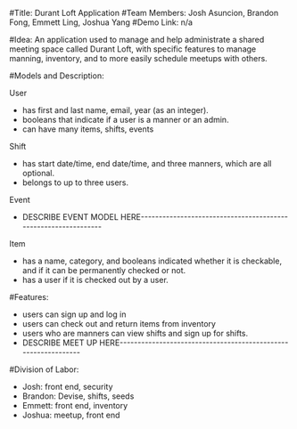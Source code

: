 #Title: Durant Loft Application
#Team Members: Josh Asuncion, Brandon Fong, Emmett Ling, Joshua Yang
#Demo Link: n/a

#Idea: An application used to manage and help administrate a shared meeting space called Durant Loft, with specific features to manage manning, inventory, and to more easily schedule meetups with others.

#Models and Description:

User
- has first and last name, email, year (as an integer).
- booleans that indicate if a user is a manner or an admin.
- can have many items, shifts, events

Shift
- has start date/time, end date/time, and three manners, which are all optional.
- belongs to up to three users.

Event
- DESCRIBE EVENT MODEL HERE---------------------------------------------------------------

Item
- has a name, category, and booleans indicated whether it is checkable, and if it can be permanently checked or not.
- has a user if it is checked out by a user.

#Features:

- users can sign up and log in
- users can check out and return items from inventory
- users who are manners can view shifts and sign up for shifts.
- DESCRIBE MEET UP HERE---------------------------------------------------------------

#Division of Labor:
- Josh: front end, security
- Brandon: Devise, shifts, seeds
- Emmett: front end, inventory
- Joshua: meetup, front end
